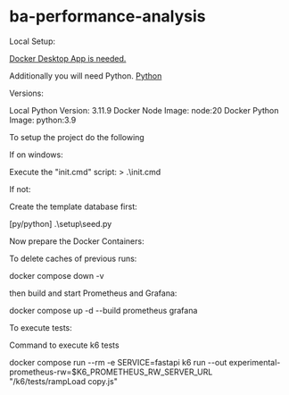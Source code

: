 # ba-performance-analysis


Local Setup:

[Docker Desktop App is needed. ](https://docs.docker.com/get-started/get-docker/)

Additionally you will need Python. 
[Python](https://www.python.org/downloads/)


Versions:

Local Python Version: 3.11.9
Docker Node Image: node:20
Docker Python Image: python:3.9


To setup the project do the following

If on windows: 

Execute the "init.cmd" script: > .\init.cmd

If not:

Create the template database first:

[py/python] .\setup\seed.py

Now prepare the Docker Containers:

To delete caches of previous runs:

docker compose down -v

then build and start Prometheus and Grafana:

docker compose up -d --build prometheus grafana


To execute tests:



<!-- docker compose --profile tests run --rm -e SERVICE=python k6 run --out experimental-prometheus-rw=$K6_PROMETHEUS_RW_SERVER_URL /k6/tests/readTest.js -->

Command to execute k6 tests

docker compose run --rm -e SERVICE=fastapi k6 run --out experimental-prometheus-rw=$K6_PROMETHEUS_RW_SERVER_URL "/k6/tests/rampLoad copy.js"
